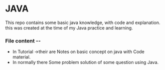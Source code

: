 # JAVA

This repo contains some basic java knowledge, with code and explanation.
this was created at the time of my Java practice and learning.

### File content --

- In Tutorial ->their are Notes on basic concept on java with Code material.
- In normally there Some problem solution of some question using Java.
